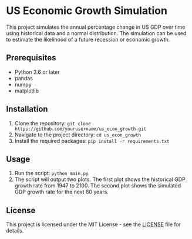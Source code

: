 # US Economic Growth Simulation

This project simulates the annual percentage change in US GDP over time using historical data and a normal distribution. The simulation can be used to estimate the likelihood of a future recession or economic growth.

## Prerequisites

- Python 3.6 or later
- pandas
- numpy
- matplotlib

## Installation

1. Clone the repository: `git clone https://github.com/yourusername/us_econ_growth.git`
2. Navigate to the project directory: `cd us_econ_growth`
3. Install the required packages: `pip install -r requirements.txt`

## Usage

1. Run the script: `python main.py`
2. The script will output two plots. The first plot shows the historical GDP growth rate from 1947 to 2100. The second plot shows the simulated GDP growth rate for the next 80 years.

## License

This project is licensed under the MIT License - see the [LICENSE](LICENSE) file for details.
